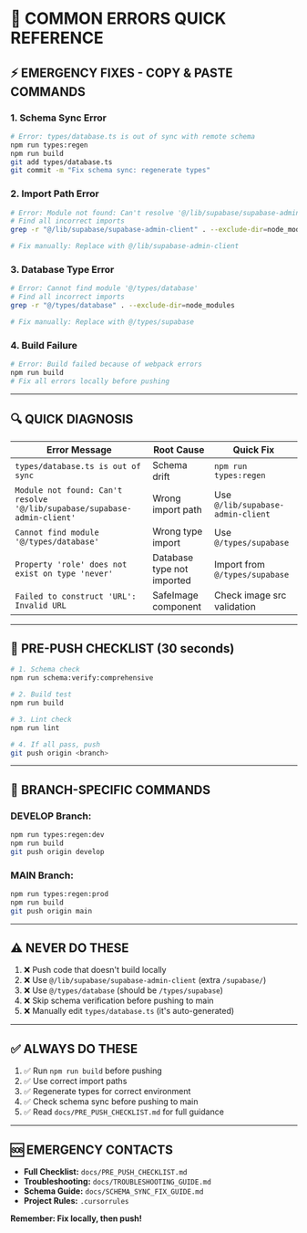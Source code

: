 # 🚨 COMMON ERRORS QUICK REFERENCE

## ⚡ EMERGENCY FIXES - COPY & PASTE COMMANDS

### **1. Schema Sync Error**
```bash
# Error: types/database.ts is out of sync with remote schema
npm run types:regen
npm run build
git add types/database.ts
git commit -m "Fix schema sync: regenerate types"
```

### **2. Import Path Error**
```bash
# Error: Module not found: Can't resolve '@/lib/supabase/supabase-admin-client'
# Find all incorrect imports
grep -r "@/lib/supabase/supabase-admin-client" . --exclude-dir=node_modules

# Fix manually: Replace with @/lib/supabase-admin-client
```

### **3. Database Type Error**
```bash
# Error: Cannot find module '@/types/database'
# Find all incorrect imports
grep -r "@/types/database" . --exclude-dir=node_modules

# Fix manually: Replace with @/types/supabase
```

### **4. Build Failure**
```bash
# Error: Build failed because of webpack errors
npm run build
# Fix all errors locally before pushing
```

---

## 🔍 **QUICK DIAGNOSIS**

| Error Message | Root Cause | Quick Fix |
|---------------|------------|-----------|
| `types/database.ts is out of sync` | Schema drift | `npm run types:regen` |
| `Module not found: Can't resolve '@/lib/supabase/supabase-admin-client'` | Wrong import path | Use `@/lib/supabase-admin-client` |
| `Cannot find module '@/types/database'` | Wrong type import | Use `@/types/supabase` |
| `Property 'role' does not exist on type 'never'` | Database type not imported | Import from `@/types/supabase` |
| `Failed to construct 'URL': Invalid URL` | SafeImage component | Check image src validation |

---

## 🚨 **PRE-PUSH CHECKLIST (30 seconds)**

```bash
# 1. Schema check
npm run schema:verify:comprehensive

# 2. Build test
npm run build

# 3. Lint check
npm run lint

# 4. If all pass, push
git push origin <branch>
```

---

## 🎯 **BRANCH-SPECIFIC COMMANDS**

### **DEVELOP Branch:**
```bash
npm run types:regen:dev
npm run build
git push origin develop
```

### **MAIN Branch:**
```bash
npm run types:regen:prod
npm run build
git push origin main
```

---

## ⚠️ **NEVER DO THESE**

1. ❌ Push code that doesn't build locally
2. ❌ Use `@/lib/supabase/supabase-admin-client` (extra `/supabase/`)
3. ❌ Use `@/types/database` (should be `/types/supabase`)
4. ❌ Skip schema verification before pushing to main
5. ❌ Manually edit `types/database.ts` (it's auto-generated)

---

## ✅ **ALWAYS DO THESE**

1. ✅ Run `npm run build` before pushing
2. ✅ Use correct import paths
3. ✅ Regenerate types for correct environment
4. ✅ Check schema sync before pushing to main
5. ✅ Read `docs/PRE_PUSH_CHECKLIST.md` for full guidance

---

## 🆘 **EMERGENCY CONTACTS**

- **Full Checklist:** `docs/PRE_PUSH_CHECKLIST.md`
- **Troubleshooting:** `docs/TROUBLESHOOTING_GUIDE.md`
- **Schema Guide:** `docs/SCHEMA_SYNC_FIX_GUIDE.md`
- **Project Rules:** `.cursorrules`

**Remember: Fix locally, then push!**
